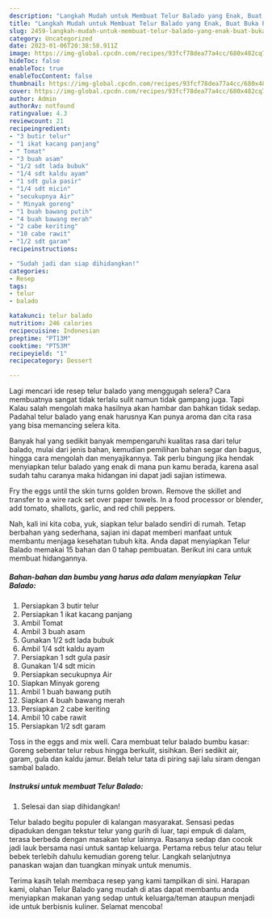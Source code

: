 ```yaml
---
description: "Langkah Mudah untuk Membuat Telur Balado yang Enak, Buat Buka Puasa Bisa Manjain Lidah"
title: "Langkah Mudah untuk Membuat Telur Balado yang Enak, Buat Buka Puasa Bisa Manjain Lidah"
slug: 2459-langkah-mudah-untuk-membuat-telur-balado-yang-enak-buat-buka-puasa-bisa-manjain-lidah
category: Uncategorized
date: 2023-01-06T20:38:58.911Z
image: https://img-global.cpcdn.com/recipes/93fcf78dea77a4cc/680x482cq70/telur-balado-foto-resep-utama.jpg
hideToc: false
enableToc: true
enableTocContent: false
thumbnail: https://img-global.cpcdn.com/recipes/93fcf78dea77a4cc/680x482cq70/telur-balado-foto-resep-utama.jpg
cover: https://img-global.cpcdn.com/recipes/93fcf78dea77a4cc/680x482cq70/telur-balado-foto-resep-utama.jpg
author: Admin
authorAv: notfound
ratingvalue: 4.3
reviewcount: 21
recipeingredient:
- "3 butir telur"
- "1 ikat kacang panjang"
- " Tomat"
- "3 buah asam"
- "1/2 sdt lada bubuk"
- "1/4 sdt kaldu ayam"
- "1 sdt gula pasir"
- "1/4 sdt micin"
- "secukupnya Air"
- " Minyak goreng"
- "1 buah bawang putih"
- "4 buah bawang merah"
- "2 cabe keriting"
- "10 cabe rawit"
- "1/2 sdt garam"
recipeinstructions:

- "Sudah jadi dan siap dihidangkan!"
categories:
- Resep
tags:
- telur
- balado

katakunci: telur balado 
nutrition: 246 calories
recipecuisine: Indonesian
preptime: "PT13M"
cooktime: "PT53M"
recipeyield: "1"
recipecategory: Dessert

---
```



Lagi mencari ide resep telur balado yang menggugah selera? Cara membuatnya sangat tidak terlalu sulit namun tidak gampang juga. Tapi Kalau salah mengolah maka hasilnya akan hambar dan bahkan tidak sedap. Padahal telur balado yang enak harusnya Kan punya aroma dan cita rasa yang bisa memancing selera kita.


Banyak hal yang sedikit banyak mempengaruhi kualitas rasa dari telur balado, mulai dari jenis bahan, kemudian pemilihan bahan segar dan bagus, hingga cara mengolah dan menyajikannya. Tak perlu bingung jika hendak menyiapkan telur balado yang enak di mana pun kamu berada, karena asal sudah tahu caranya maka hidangan ini dapat jadi sajian istimewa.

Fry the eggs until the skin turns golden brown. Remove the skillet and transfer to a wire rack set over paper towels. In a food processor or blender, add tomato, shallots, garlic, and red chili peppers.


Nah, kali ini kita coba, yuk, siapkan telur balado sendiri di rumah. Tetap berbahan yang sederhana, sajian ini dapat memberi manfaat untuk membantu menjaga kesehatan tubuh kita. Anda dapat menyiapkan Telur Balado memakai 15 bahan dan 0 tahap pembuatan. Berikut ini cara untuk membuat hidangannya.

<!--inarticleads1-->

##### Bahan-bahan dan bumbu yang harus ada dalam menyiapkan Telur Balado:

1. Persiapkan 3 butir telur
1. Persiapkan 1 ikat kacang panjang
1. Ambil  Tomat
1. Ambil 3 buah asam
1. Gunakan 1/2 sdt lada bubuk
1. Ambil 1/4 sdt kaldu ayam
1. Persiapkan 1 sdt gula pasir
1. Gunakan 1/4 sdt micin
1. Persiapkan secukupnya Air
1. Siapkan  Minyak goreng
1. Ambil 1 buah bawang putih
1. Siapkan 4 buah bawang merah
1. Persiapkan 2 cabe keriting
1. Ambil 10 cabe rawit
1. Persiapkan 1/2 sdt garam


Toss in the eggs and mix well. Cara membuat telur balado bumbu kasar: Goreng sebentar telur rebus hingga berkulit, sisihkan. Beri sedikit air, garam, gula dan kaldu jamur. Belah telur tata di piring saji lalu siram dengan sambal balado. 

<!--inarticleads2-->

##### Instruksi untuk membuat Telur Balado:


1. Selesai dan siap dihidangkan!

Telur balado begitu populer di kalangan masyarakat. Sensasi pedas dipadukan dengan tekstur telur yang gurih di luar, tapi empuk di dalam, terasa berbeda dengan masakan telur lainnya. Rasanya sedap dan cocok jadi lauk bersama nasi untuk santap keluarga. Pertama rebus telur atau telur bebek terlebih dahulu kemudian goreng telur. Langkah selanjutnya panaskan wajan dan tuangkan minyak untuk menumis. 

Terima kasih telah membaca resep yang kami tampilkan di sini. Harapan kami, olahan Telur Balado yang mudah di atas dapat membantu anda menyiapkan makanan yang sedap untuk keluarga/teman ataupun menjadi ide untuk berbisnis kuliner. Selamat mencoba!
